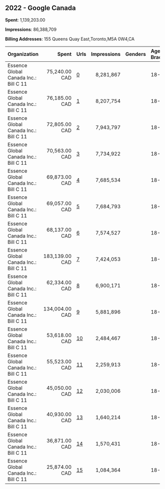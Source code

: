 ## 2022 - Google Canada 
**Spent**: 1,139,203.00

**Impressions**: 86,388,709

**Billing Addresses**: 155 Queens Quay East,Toronto,M5A 0W4,CA

|Organization|Spent|Urls|Impressions|Genders|Age Brackets|Country Codes|
|:---|---:|:---|---:|:---|:---|:---|
|Essence Global Canada Inc.: Bill C 11|75,240.00 CAD|[0](https://www.snap.com/political-ads/asset/c40b0b41cd6ff9edbeeee5cd10474ac1473dc93bc19dc23988c89fa9895080e6?mediaType=mp4)|8,281,867||18-34|canada|
|Essence Global Canada Inc.: Bill C 11|76,185.00 CAD|[1](https://www.snap.com/political-ads/asset/63ef5236cd9ffbc125f401f65e40015e0ffe3ef5719d71e4e314eab2056d0c2f?mediaType=mp4)|8,207,754||18-34|canada|
|Essence Global Canada Inc.: Bill C 11|72,805.00 CAD|[2](https://www.snap.com/political-ads/asset/26c37d905f6b53b862470408b6120d7515e0578d4515017b2ad2109248bf5d05?mediaType=mp4)|7,943,797||18-34|canada|
|Essence Global Canada Inc.: Bill C 11|70,563.00 CAD|[3](https://www.snap.com/political-ads/asset/bdc827ca6448ed4071b201f8492d9d2718c0af1c255d6159b6764dae0398151c?mediaType=mp4)|7,734,922||18-34|canada|
|Essence Global Canada Inc.: Bill C 11|69,873.00 CAD|[4](https://www.snap.com/political-ads/asset/c32f48681ed4afd9092a596ab1f4a00a43b9be468ad718a6ef247a6cbbb0c62c?mediaType=mp4)|7,685,534||18-34|canada|
|Essence Global Canada Inc.: Bill C 11|69,057.00 CAD|[5](https://www.snap.com/political-ads/asset/08403e1b325d10cc7be780d388475feb3f52c3c672a9c1f52b481f77d31f795f?mediaType=mp4)|7,684,793||18-34|canada|
|Essence Global Canada Inc.: Bill C 11|68,137.00 CAD|[6](https://www.snap.com/political-ads/asset/4f81448182fdc68662eb99ab404450e3865cc4b016a2236903faf50471cba09f?mediaType=mp4)|7,574,527||18-34|canada|
|Essence Global Canada Inc.: Bill C 11|183,139.00 CAD|[7](https://www.snap.com/political-ads/asset/2cbba0a24be57022cad47358ce669f9b86c043c0026df1c875e73e392d3a3b8f?mediaType=mp4)|7,424,053||18-34|canada|
|Essence Global Canada Inc.: Bill C 11|62,334.00 CAD|[8](https://www.snap.com/political-ads/asset/3a6bf23149d7433ce4600ad67b527626c174a8a509252e490f570c543b4cbef7?mediaType=mp4)|6,900,171||18-34|canada|
|Essence Global Canada Inc.: Bill C 11|134,004.00 CAD|[9](https://www.snap.com/political-ads/asset/0b3c846da9b707898b458fd1551dc0620aa5b737326edd74c84b21fd7b2cb531?mediaType=mp4)|5,881,896||18-34|canada|
|Essence Global Canada Inc.: Bill C 11|53,618.00 CAD|[10](https://www.snap.com/political-ads/asset/aa18e737be75b53bf9b390940e8f529410dd925c1fca9c4d10a444e0844ea32e?mediaType=mp4)|2,484,467||18-34|canada|
|Essence Global Canada Inc.: Bill C 11|55,523.00 CAD|[11](https://www.snap.com/political-ads/asset/035e4a670436b1bd7200a1e86d35703157833f4b472ed414a5f49205a1c26579?mediaType=mp4)|2,259,913||18-34|canada|
|Essence Global Canada Inc.: Bill C 11|45,050.00 CAD|[12](https://www.snap.com/political-ads/asset/d9370ff3dec98f7a6dcc024d129e025cb5b973a6c4c46d8daa2de2a22713f606?mediaType=mp4)|2,030,006||18-34|canada|
|Essence Global Canada Inc.: Bill C 11|40,930.00 CAD|[13](https://www.snap.com/political-ads/asset/036ef49979f4c2a9d1b0bbcde6b839a20baa88779daf66617b31909e16600a96?mediaType=mp4)|1,640,214||18-34|canada|
|Essence Global Canada Inc.: Bill C 11|36,871.00 CAD|[14](https://www.snap.com/political-ads/asset/e6973826d9c44e6c950772dd6fe11a0bb6d1219cd82a734af0100d3e4632f079?mediaType=mp4)|1,570,431||18-34|canada|
|Essence Global Canada Inc.: Bill C 11|25,874.00 CAD|[15](https://www.snap.com/political-ads/asset/9bff9a584063496a64de24bd59166b0217405e5b2b4b8adaf7014be86d65d4ae?mediaType=mp4)|1,084,364||18-34|canada|
